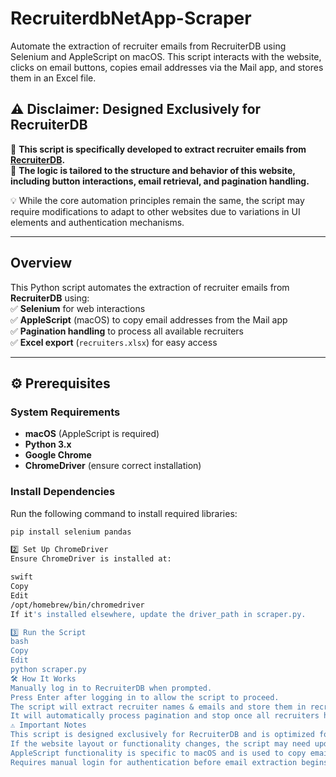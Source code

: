 # RecruiterdbNetApp-Scraper
Automate the extraction of recruiter emails from RecruiterDB using Selenium and AppleScript on macOS. This script interacts with the website, clicks on email buttons, copies email addresses via the Mail app, and stores them in an Excel file.

## **⚠️ Disclaimer: Designed Exclusively for RecruiterDB**
🔴 **This script is specifically developed to extract recruiter emails from [RecruiterDB](https://recruiterdb.web.app/).**  
🔴 **The logic is tailored to the structure and behavior of this website, including button interactions, email retrieval, and pagination handling.**  

💡 While the core automation principles remain the same, the script may require modifications to adapt to other websites due to variations in UI elements and authentication mechanisms.  

---

## **Overview**
This Python script automates the extraction of recruiter emails from **RecruiterDB** using:  
✅ **Selenium** for web interactions  
✅ **AppleScript** (macOS) to copy email addresses from the Mail app  
✅ **Pagination handling** to process all available recruiters  
✅ **Excel export** (`recruiters.xlsx`) for easy access  

---

## **⚙️ Prerequisites**
### **System Requirements**
- **macOS** (AppleScript is required)
- **Python 3.x**
- **Google Chrome**
- **ChromeDriver** (ensure correct installation)

### **Install Dependencies**
Run the following command to install required libraries:
```bash
pip install selenium pandas

2️⃣ Set Up ChromeDriver
Ensure ChromeDriver is installed at:

swift
Copy
Edit
/opt/homebrew/bin/chromedriver
If it's installed elsewhere, update the driver_path in scraper.py.

3️⃣ Run the Script
bash
Copy
Edit
python scraper.py
🛠️ How It Works
Manually log in to RecruiterDB when prompted.
Press Enter after logging in to allow the script to proceed.
The script will extract recruiter names & emails and store them in recruiters.xlsx.
It will automatically process pagination and stop once all recruiters have been scraped.
⚠️ Important Notes
This script is designed exclusively for RecruiterDB and is optimized for its current structure.
If the website layout or functionality changes, the script may need updates to remain effective.
AppleScript functionality is specific to macOS and is used to copy emails from the Mail app.
Requires manual login for authentication before email extraction begins.
